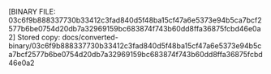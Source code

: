 [BINARY FILE: 03c6f9b888337730b33412c3fad840d5f48ba15cf47a6e5373e94b5ca7bcf2577b6be0754d20db7a32969159bc683874f743b60dd8ffa36875fcbd46e0a2]
Stored copy: docs/converted-binary/03c6f9b888337730b33412c3fad840d5f48ba15cf47a6e5373e94b5ca7bcf2577b6be0754d20db7a32969159bc683874f743b60dd8ffa36875fcbd46e0a2

